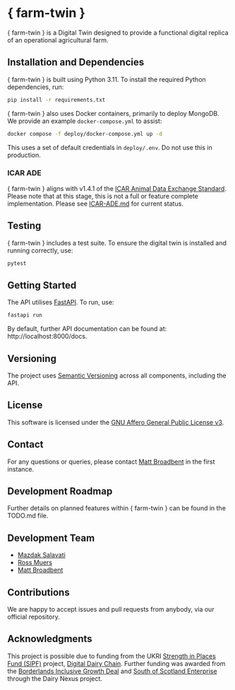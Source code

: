 # { farm-twin } #

{ farm-twin } is a Digital Twin designed to provide a functional digital replica of an operational agricultural farm.

## Installation and Dependencies ##

{ farm-twin } is built using Python 3.11. To install the required Python dependencies,  run:

```bash
pip install -r requirements.txt
```

{ farm-twin } also uses Docker containers, primarily to deploy MongoDB. We provide an example `docker-compose.yml` to assist:

```bash
docker compose -f deploy/docker-compose.yml up -d
```
This uses a set of default credentials in `deploy/.env`. Do not use this in production.

### ICAR ADE ###

{ farm-twin } aligns with v1.4.1 of the [ICAR Animal Data Exchange Standard](https://github.com/adewg/ICAR/blob/v1.4.1). Please note that at this stage, this is not a full or feature complete implementation. Please see [ICAR-ADE.md](ICAR-ADE.md) for current status.

## Testing ## 

{ farm-twin } includes a test suite. To ensure the digital twin is installed and running correctly, use:

```bash
pytest
```

## Getting Started ##

The API utilises [FastAPI](https://fastapi.tiangolo.com/). To run, use:

```bash
fastapi run
```

By default, further API documentation can be found at: http://localhost:8000/docs.

## Versioning ##

The project uses [Semantic Versioning](https://semver.org/) across all components, including the API.

## License ##

This software is licensed under the [GNU Affero General Public License v3](https://www.gnu.org/licenses/agpl-3.0.en.html).

## Contact ##

For any questions or queries, please contact [Matt Broadbent](https://pure.sruc.ac.uk/en/persons/matt-broadbent) in the first instance.

## Development Roadmap ## 

Further details on planned features within { farm-twin } can be found in the TODO.md file.

## Development Team ##

+ [Mazdak Salavati](https://pure.sruc.ac.uk/en/persons/mazdak-salavati)
+ [Ross Muers](https://pure.sruc.ac.uk/en/persons/ross-muers)
+ [Matt Broadbent](https://pure.sruc.ac.uk/en/persons/matt-broadbent)

## Contributions ##

We are happy to accept issues and pull requests from anybody, via our official repository.

## Acknowledgments ## 

This project is possible due to funding from the UKRI [Strength in Places Fund (SIPF)](https://www.ukri.org/what-we-do/browse-our-areas-of-investment-and-support/strength-in-places-fund/) project, [Digital Dairy Chain](https://www.digitaldairychain.co.uk/). Further funding was awarded from the [Borderlands Inclusive Growth Deal](https://www.borderlandsgrowth.com/) and [South of Scotland Enterprise](https://www.southofscotlandenterprise.com/) through the Dairy Nexus project.
